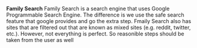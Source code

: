 **Family Search**
Family Search is a search engine that uses Google Programmable Search Engine. The difference is we use the safe search feature that google provides and go the extra step. Fmaily Search also has sites that are filtered out that are
known as mixed sites (e.g. reddit, twitter, etc.). However, not everything is perfect. So reasonible steps should be taken from the user as well
